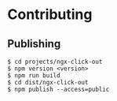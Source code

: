 # Contributing

## Publishing

``` 
$ cd projects/ngx-click-out
$ npm version <version>
$ npm run build
$ cd dist/ngx-click-out
$ npm publish --access=public
```
